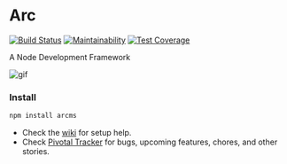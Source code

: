 # Arc
[![Build Status](https://travis-ci.org/altereagle/arc.svg?branch=master)](https://travis-ci.org/altereagle/arc)
[![Maintainability](https://api.codeclimate.com/v1/badges/250cba5c85e88cec6dfb/maintainability)](https://codeclimate.com/github/altereagle/arc/maintainability)
[![Test Coverage](https://api.codeclimate.com/v1/badges/250cba5c85e88cec6dfb/test_coverage)](https://codeclimate.com/github/altereagle/arc/test_coverage)

A Node Development Framework

![gif](https://media.giphy.com/media/kFyLfPH7FU7zW/giphy.gif)

### Install
```bash
npm install arcms
```

* Check the [wiki](https://github.com/altereagle/arc/wiki) for setup help.
* Check [Pivotal Tracker](https://www.pivotaltracker.com/n/projects/2148007) for bugs, upcoming features, chores, and other stories.